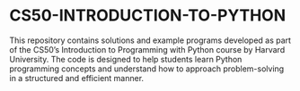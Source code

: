 # CS50-INTRODUCTION-TO-PYTHON
This repository contains solutions and example programs developed as part of the CS50’s Introduction to Programming with Python course by Harvard University. The code is designed to help students learn Python programming concepts and understand how to approach problem-solving in a structured and efficient manner.
